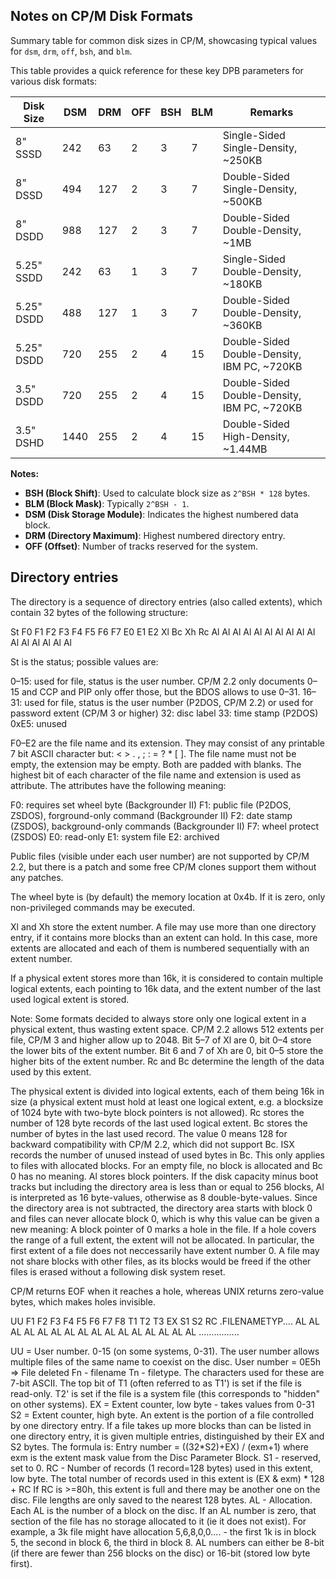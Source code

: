 ## Notes on CP/M Disk Formats

Summary table for common disk sizes in CP/M, showcasing typical values for `dsm`, `drm`, `off`, `bsh`, and `blm`.

This table provides a quick reference for these key DPB parameters for various disk formats:

| Disk Size  | DSM  | DRM  | OFF | BSH | BLM | Remarks                                        |
|------------|------|------|-----|-----|-----|------------------------------------------------|
| 8" SSSD    | 242  | 63   | 2   | 3   | 7   | Single-Sided Single-Density, ~250KB            |
| 8" DSSD    | 494  | 127  | 2   | 3   | 7   | Double-Sided Single-Density, ~500KB            |
| 8" DSDD    | 988  | 127  | 2   | 3   | 7   | Double-Sided Double-Density, ~1MB              |
| 5.25" SSDD | 242  | 63   | 1   | 3   | 7   | Single-Sided Double-Density, ~180KB            |
| 5.25" DSDD | 488  | 127  | 1   | 3   | 7   | Double-Sided Double-Density, ~360KB            |
| 5.25" DSDD | 720  | 255  | 2   | 4   | 15  | Double-Sided Double-Density, IBM PC, ~720KB    |
| 3.5" DSDD  | 720  | 255  | 2   | 4   | 15  | Double-Sided Double-Density, IBM PC, ~720KB    |
| 3.5" DSHD  | 1440 | 255  | 2   | 4   | 15  | Double-Sided High-Density, ~1.44MB             |

**Notes:**

- **BSH (Block Shift)**: Used to calculate block size as `2^BSH * 128` bytes.
- **BLM (Block Mask)**: Typically `2^BSH - 1`.
- **DSM (Disk Storage Module)**: Indicates the highest numbered data block.
- **DRM (Directory Maximum)**: Highest numbered directory entry.
- **OFF (Offset)**: Number of tracks reserved for the system.

## Directory entries

The directory is a sequence of directory entries (also called extents), which contain
32 bytes of the following structure:

St	F0	F1	F2	F3	F4	F5	F6	F7	E0	E1	E2	Xl	Bc	Xh	Rc
Al	Al	Al	Al	Al	Al	Al	Al	Al	Al	Al	Al	Al	Al	Al	Al

St is the status; possible values are:

  0–15:   used for file, status is the user number.  CP/M 2.2 only documents 0–15 and
          CCP and PIP only offer those, but the BDOS allows to use 0–31.
  16–31:  used for file, status is the user number (P2DOS, CP/M 2.2) or used for password extent (CP/M 3 or higher)
  32:     disc label
  33:     time stamp (P2DOS)
  0xE5: unused

F0–E2 are the file name and its extension.  They may consist of any printable 7 bit ASCII
character but: < > . , ; : = ? * [ ]. The file name must not be empty, the extension
may be empty.  Both are padded with blanks.  The highest bit of each character of the
file name and extension is used as attribute.  The attributes have the following meaning:

  F0: requires set wheel byte (Backgrounder II)
  F1: public file (P2DOS, ZSDOS), forground-only command (Backgrounder II)
  F2: date stamp (ZSDOS), background-only commands (Backgrounder II)
  F7: wheel protect (ZSDOS)
  E0: read-only
  E1: system file
  E2: archived

Public files (visible under each user number) are not supported by CP/M 2.2, but there is
a patch and some free CP/M clones support them without any patches.

The wheel byte is (by default) the memory location at 0x4b.  If it is zero,
only non-privileged commands may be executed.

Xl and Xh store the extent number.  A file may use more than one directory entry,
if it contains more blocks than an extent can hold. In this case, more extents are allocated
and each of them is numbered sequentially with an extent number.

If a physical extent stores more than 16k, it is considered to contain multiple logical extents,
each pointing to 16k data, and the extent number of the last used logical extent is stored.

Note: Some formats decided to always store only one logical extent in a physical extent, thus
wasting extent space.  CP/M 2.2 allows 512 extents per file, CP/M 3 and higher allow up to 2048.
Bit 5–7 of Xl are 0, bit 0–4 store the lower bits of the extent number.
Bit 6 and 7 of Xh are 0, bit 0–5 store the higher bits of the extent number.
Rc and Bc determine the length of the data used by this extent.

The physical extent is divided into logical extents, each of them being 16k in size (a physical
extent must hold at least one logical extent, e.g. a blocksize of 1024 byte with two-byte block
pointers is not allowed). Rc stores the number of 128 byte records of the last used logical
extent. Bc stores the number of bytes in the last used record.  The value 0 means 128 for
backward compatibility with CP/M 2.2, which did not support Bc.
ISX records the number of unused instead of used bytes in Bc. This only applies to files with
allocated blocks.  For an empty file, no block is allocated and Bc 0 has no meaning.
Al stores block pointers.  If the disk capacity minus boot tracks but including the directory
area is less than or equal to 256 blocks, Al is interpreted as 16 byte-values, otherwise as
8 double-byte-values. Since the directory area is not subtracted, the directory area starts with
block 0 and files can never allocate block 0, which is why this value can be given a new meaning:
A block pointer of 0 marks a hole in the file.  If a hole covers the range of a full extent,
the extent will not be allocated.  In particular, the first extent of a file does not neccessarily
have extent number 0.  A file may not share blocks with other files, as its blocks would be freed
if the other files is erased without a following disk system reset.

CP/M returns EOF when it reaches a hole, whereas UNIX returns zero-value bytes, which makes
holes invisible.

UU F1 F2 F3 F4 F5 F6 F7 F8 T1 T2 T3 EX S1 S2 RC   .FILENAMETYP....
AL AL AL AL AL AL AL AL AL AL AL AL AL AL AL AL   ................

UU = User number. 0-15 (on some systems, 0-31). The user number allows multiple
    files of the same name to coexist on the disc.
     User number = 0E5h => File deleted
Fn - filename
Tn - filetype. The characters used for these are 7-bit ASCII.
       The top bit of T1 (often referred to as T1') is set if the file is
     read-only.
       T2' is set if the file is a system file (this corresponds to "hidden" on
     other systems).
EX = Extent counter, low byte - takes values from 0-31
S2 = Extent counter, high byte.
      An extent is the portion of a file controlled by one directory entry.
    If a file takes up more blocks than can be listed in one directory entry,
    it is given multiple entries, distinguished by their EX and S2 bytes. The
    formula is: Entry number = ((32*S2)+EX) / (exm+1) where exm is the
    extent mask value from the Disc Parameter Block.
S1 - reserved, set to 0.
RC - Number of records (1 record=128 bytes) used in this extent, low byte.
    The total number of records used in this extent is
    (EX & exm) * 128 + RC
    If RC is >=80h, this extent is full and there may be another one on the
    disc. File lengths are only saved to the nearest 128 bytes.
AL - Allocation. Each AL is the number of a block on the disc. If an AL
    number is zero, that section of the file has no storage allocated to it
    (ie it does not exist). For example, a 3k file might have allocation
    5,6,8,0,0.... - the first 1k is in block 5, the second in block 6, the
    third in block 8.
     AL numbers can either be 8-bit (if there are fewer than 256 blocks on the
    disc) or 16-bit (stored low byte first).
